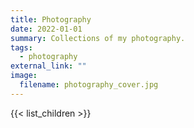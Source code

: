 ```yaml
---
title: Photography
date: 2022-01-01
summary: Collections of my photography.
tags:
  - photography
external_link: ""
image:
  filename: photography_cover.jpg
---
```

{{< list_children >}}